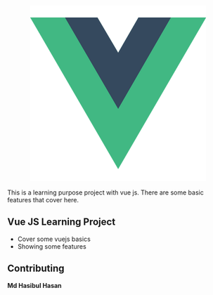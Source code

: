 <p align="center"><a href="#"><img src="vue-logo.png" width="400" height="400"></a></p>
This is a learning purpose project with vue js. There are some basic features that cover here. 

## Vue JS Learning Project

- Cover some vuejs basics 
- Showing some features

## Contributing
**Md Hasibul Hasan**
